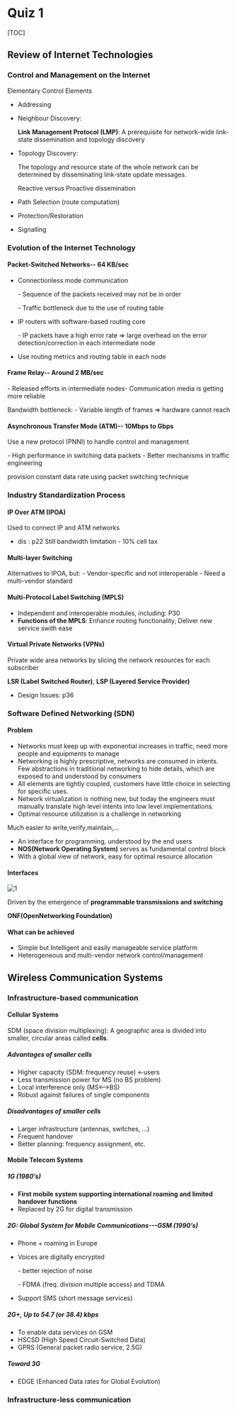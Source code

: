 # Quiz 1

[TOC]

## Review of Internet Technologies

### Control and Management on the Internet

Elementary Control Elements

- Addressing

- Neighbour Discovery:

  **Link Management Protocol (LMP)**: A prerequisite for network-wide link-state dissemination and topology discovery

- Topology Discovery: 

  The topology and resource state of the whole network can be determined by disseminating link-state update messages.

  Reactive versus Proactive dissemination

- Path Selection (route computation)

- Protection/Restoration

- Signalling

### Evolution of the Internet Technology

#### Packet-Switched Networks\-- 64 KB/sec

- Connectionless mode communication

  \- Sequence of the packets received may not be in order

  \- Traffic bottleneck due to the use of routing table

- IP routers with software-based routing core

  \- IP packets have a high error rate => large overhead on the error detection/correction in each intermediate node

- Use routing metrics and routing table in each node

#### Frame Relay-- Around 2 MB/sec

\- Released efforts in intermediate nodes\- Communication media is getting more reliable

Bandwidth bottleneck: - Variable length of frames => hardware cannot reach

#### Asynchronous Transfer Mode (ATM)-- 10Mbps to Gbps

Use a new protocol (PNNI) to handle control and management

\- High performance in switching data packets - Better mechanisms in traffic engineering

provision constant data rate using packet switching technique

### Industry Standardization Process

#### IP Over ATM (IPOA)

Used to connect IP and ATM networks

- dis : p22 Still bandwidth limitation - 10% cell tax

#### Multi-layer Switching

Alternatives to IPOA, but: \- Vendor-specific and not interoperable - Need a multi-vendor standard

#### Multi-Protocol Label Switching (MPLS)

- Independent and interoperable modules, including: P30
- **Functions of the MPLS**: Enhance routing functionality, Deliver new service swith ease

#### Virtual Private Networks (VPNs)

Private wide area networks by slicing the network resources for each subscriber

**LSR (Label Switched Router)**, **LSP (Layered Service Provider)**

- Design Issues: p36

### Software Defined Networking (SDN)

#### Problem

- Networks must keep up with exponential increases in traffic, need more people and equipments to manage
- Networking is highly prescriptive, networks are consumed in intents. Few abstractions in traditional networking to hide details, which are exposed to and understood by consumers
- All elements are tightly coupled, customers have little choice in selecting for specific uses.
- Network virtualization is nothing new, but today the engineers must manually translate high level intents into low level implementations.
- Optimal resource utilization is a challenge in networking 

Much easier to write,verify,maintain,...

- An interface for programming, understood by the end users
- **NOS(Network Operating System)** serves as fundamental control block
- With a global view of network, easy for optimal resource allocation

#### Interfaces

![1](https://i.postimg.cc/7YXzD7P8/655-1.jpg)

Driven by the emergence of **programmable transmissions and switching**

**ONF(OpenNetworking Foundation)** 

#### What can be achieved

- Simple but Intelligent and easily manageable service platform
- Heterogeneous and multi-vendor network control/management

## Wireless Communication Systems

### Infrastructure-based communication

#### Cellular Systems 

SDM (space division multiplexing): A geographic area is divided into smaller, circular areas called **cells**.

##### Advantages of smaller cells

- Higher capacity (SDM: frequency reuse) <-users 
- Less transmission power for MS (no BS problem) 
- Local interference only (MS<-->BS)
- Robust against failures of single components

##### Disadvantages of smaller cells

- Larger infrastructure (antennas, switches, ...) 
- Frequent handover
- Better planning: frequency assignment, etc.

#### Mobile Telecom Systems

##### 1G (1980’s)

- **First mobile system supporting international roaming and limited handover functions**
- Replaced by 2G for digital transmission

##### 2G: Global System for Mobile Communications---GSM (1990’s)

- Phone + roaming in Europe

- Voices are digitally encrypted

  \- better rejection of noise

  \- FDMA (freq. division multiple access) and TDMA

- Support SMS (short message services)

##### 2G+, Up to 54.7 (or 38.4) kbps

-  To enable data services on GSM
- HSCSD (High Speed Circuit-Switched Data)
- GPRS (General packet radio service, 2.5G)

##### Toward 3G

- EDGE (Enhanced Data rates for Global Evolution)

### Infrastructure-less communication